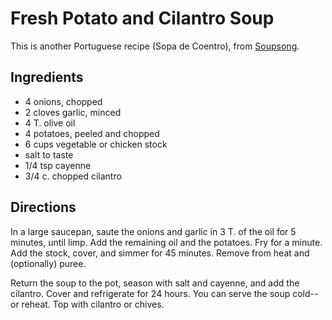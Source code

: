 # Fresh Potato and Cilantro Soup

This is another Portuguese recipe (Sopa de Coentro), from [Soupsong](https://web.archive.org/web/20151229193308/http://www.soupsong.com/rpotato2.html).

## Ingredients

* 4 onions, chopped
* 2 cloves garlic, minced
* 4 T. olive oil
* 4 potatoes, peeled and chopped
* 6 cups vegetable or chicken stock
* salt to taste
* 1/4 tsp cayenne
* 3/4 c. chopped cilantro

## Directions

In a large saucepan, saute the onions and garlic in 3 T. of the oil for 5 minutes, until limp.  Add the remaining oil and the potatoes. Fry for a minute. Add the stock, cover, and simmer for 45 minutes. Remove from heat and (optionally) puree.

Return the soup to the pot, season with salt and cayenne, and add the cilantro. Cover and refrigerate for 24 hours. You can serve the soup cold--or reheat.  Top with cilantro or chives.
